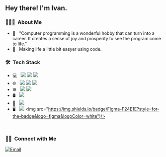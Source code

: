 <h2> Hey there! I'm Ivan.</h2>

<h3> 👨🏻‍💻 &nbsp;About Me </h3>

- 🤔 &nbsp; "Computer programming is a wonderful hobby that can turn into a career. It creates a sense of joy and prosperity to see the program come to life."
- 🔧 &nbsp; Making life a little bit easyer using code.

<h3> 🛠 &nbsp;Tech Stack</h3>

- 💻 &nbsp;
  <img src="https://img.shields.io/badge/Python-3776AB?style=for-the-badge&logo=python&logoColor=white"/>
  <img src="https://img.shields.io/badge/C%23-239120?style=for-the-badge&logo=c-sharp&logoColor=white"/>
  <img src="https://img.shields.io/badge/C-00599C?style=for-the-badge&logo=c&logoColor=white"/>
- 🌐 &nbsp;
  <img src="https://img.shields.io/badge/HTML5-E34F26?style=for-the-badge&logo=html5&logoColor=white"/>
  <img src="https://img.shields.io/badge/CSS3-1572B6?style=for-the-badge&logo=css3&logoColor=white"/>
  <img src="https://img.shields.io/badge/JavaScript-323330?style=for-the-badge&logo=javascript&logoColor=F7DF1E"/>
- ⚙ &nbsp;
  <img src="https://img.shields.io/badge/Linux-FCC624?style=for-the-badge&logo=linux&logoColor=black"/>
  <img src="https://img.shields.io/badge/Windows-0078D6?style=for-the-badge&logo=windows&logoColor=white"/>
- 🛢 &nbsp;
  <img src="https://img.shields.io/badge/Microsoft_SQL_Server-CC2927?style=for-the-badge&logo=microsoft-sql-server&logoColor=white"/>
- 🔧 &nbsp;
  <img src="https://img.shields.io/badge/Visual_Studio_Code-0078D4?style=for-the-badge&logo=visual%20studio%20code&logoColor=white"/>
- 🖥 &nbsp;
  <img src="https://img.shields.io/badge/Adobe%20Photoshop-31A8FF?style=for-the-badge&logo=Adobe%20Photoshop&logoColor=black"/>
  <img src="https://img.shields.io/badge/Figma-F24E1E?style=for-the-badge&logo=figma&logoColor=white")/>

<br/>

<h3> 🤝🏻 &nbsp;Connect with Me </h3>

<a href="mailto:ivan.tomic2108@gmail.com"><img alt="Email" src="https://img.shields.io/badge/Email-ivan.tomic2108@gmail.com-blue?style=flat-square&logo=gmail"></a>
